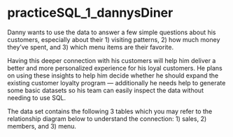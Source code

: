 # practiceSQL_1_dannysDiner

Danny wants to use the data to answer a few simple questions about his customers, especially about their 1) visiting patterns, 2) how much money they’ve spent, and 3) which menu items are their favorite.

Having this deeper connection with his customers will help him deliver a better and more personalized experience for his loyal customers. He plans on using these insights to help him decide whether he should expand the existing customer loyalty program — additionally he needs help to generate some basic datasets so his team can easily inspect the data without needing to use SQL.

The data set contains the following 3 tables which you may refer to the relationship diagram below to understand the connection: 1) sales, 2) members, and 3) menu.

